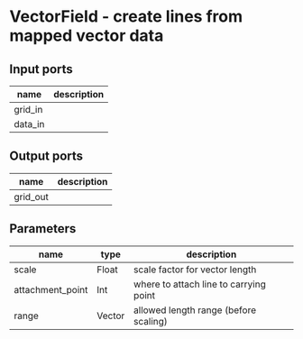 [headline]:<>
VectorField - create lines from mapped vector data
==================================================
[headline]:<>
[inputPorts]:<>
Input ports
-----------
|name|description|
|-|-|
|grid_in||
|data_in||


[inputPorts]:<>
[outputPorts]:<>
Output ports
------------
|name|description|
|-|-|
|grid_out||


[outputPorts]:<>
[parameters]:<>
Parameters
----------
|name|type|description|
|-|-|-|
|scale|Float|scale factor for vector length|
|attachment_point|Int|where to attach line to carrying point|
|range|Vector|allowed length range (before scaling)|

[parameters]:<>
